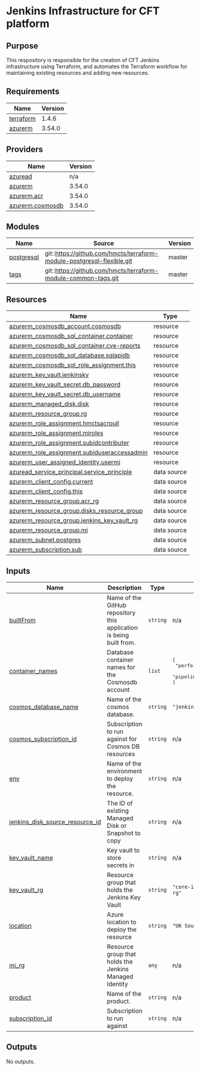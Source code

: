 # Jenkins Infrastructure for CFT platform

## Purpose
This respository is responsible for the creation of CFT Jenkins infrastructure using Terraform, and automates the Terraform workflow for maintaining existing resources and adding new resources.

<!-- BEGIN_TF_DOCS -->
## Requirements

| Name | Version |
|------|---------|
| <a name="requirement_terraform"></a> [terraform](#requirement\_terraform) | 1.4.6 |
| <a name="requirement_azurerm"></a> [azurerm](#requirement\_azurerm) | 3.54.0 |

## Providers

| Name | Version |
|------|---------|
| <a name="provider_azuread"></a> [azuread](#provider\_azuread) | n/a |
| <a name="provider_azurerm"></a> [azurerm](#provider\_azurerm) | 3.54.0 |
| <a name="provider_azurerm.acr"></a> [azurerm.acr](#provider\_azurerm.acr) | 3.54.0 |
| <a name="provider_azurerm.cosmosdb"></a> [azurerm.cosmosdb](#provider\_azurerm.cosmosdb) | 3.54.0 |

## Modules

| Name | Source | Version |
|------|--------|---------|
| <a name="module_postgresql"></a> [postgresql](#module\_postgresql) | git::https://github.com/hmcts/terraform-module-postgresql-flexible.git | master |
| <a name="module_tags"></a> [tags](#module\_tags) | git::https://github.com/hmcts/terraform-module-common-tags.git | master |

## Resources

| Name | Type |
|------|------|
| [azurerm_cosmosdb_account.cosmosdb](https://registry.terraform.io/providers/hashicorp/azurerm/3.54.0/docs/resources/cosmosdb_account) | resource |
| [azurerm_cosmosdb_sql_container.container](https://registry.terraform.io/providers/hashicorp/azurerm/3.54.0/docs/resources/cosmosdb_sql_container) | resource |
| [azurerm_cosmosdb_sql_container.cve-reports](https://registry.terraform.io/providers/hashicorp/azurerm/3.54.0/docs/resources/cosmosdb_sql_container) | resource |
| [azurerm_cosmosdb_sql_database.sqlapidb](https://registry.terraform.io/providers/hashicorp/azurerm/3.54.0/docs/resources/cosmosdb_sql_database) | resource |
| [azurerm_cosmosdb_sql_role_assignment.this](https://registry.terraform.io/providers/hashicorp/azurerm/3.54.0/docs/resources/cosmosdb_sql_role_assignment) | resource |
| [azurerm_key_vault.jenkinskv](https://registry.terraform.io/providers/hashicorp/azurerm/3.54.0/docs/resources/key_vault) | resource |
| [azurerm_key_vault_secret.db_password](https://registry.terraform.io/providers/hashicorp/azurerm/3.54.0/docs/resources/key_vault_secret) | resource |
| [azurerm_key_vault_secret.db_username](https://registry.terraform.io/providers/hashicorp/azurerm/3.54.0/docs/resources/key_vault_secret) | resource |
| [azurerm_managed_disk.disk](https://registry.terraform.io/providers/hashicorp/azurerm/3.54.0/docs/resources/managed_disk) | resource |
| [azurerm_resource_group.rg](https://registry.terraform.io/providers/hashicorp/azurerm/3.54.0/docs/resources/resource_group) | resource |
| [azurerm_role_assignment.hmctsacrpull](https://registry.terraform.io/providers/hashicorp/azurerm/3.54.0/docs/resources/role_assignment) | resource |
| [azurerm_role_assignment.miroles](https://registry.terraform.io/providers/hashicorp/azurerm/3.54.0/docs/resources/role_assignment) | resource |
| [azurerm_role_assignment.subidcontributer](https://registry.terraform.io/providers/hashicorp/azurerm/3.54.0/docs/resources/role_assignment) | resource |
| [azurerm_role_assignment.subiduseraccessadmin](https://registry.terraform.io/providers/hashicorp/azurerm/3.54.0/docs/resources/role_assignment) | resource |
| [azurerm_user_assigned_identity.usermi](https://registry.terraform.io/providers/hashicorp/azurerm/3.54.0/docs/resources/user_assigned_identity) | resource |
| [azuread_service_principal.service_principle](https://registry.terraform.io/providers/hashicorp/azuread/latest/docs/data-sources/service_principal) | data source |
| [azurerm_client_config.current](https://registry.terraform.io/providers/hashicorp/azurerm/3.54.0/docs/data-sources/client_config) | data source |
| [azurerm_client_config.this](https://registry.terraform.io/providers/hashicorp/azurerm/3.54.0/docs/data-sources/client_config) | data source |
| [azurerm_resource_group.acr_rg](https://registry.terraform.io/providers/hashicorp/azurerm/3.54.0/docs/data-sources/resource_group) | data source |
| [azurerm_resource_group.disks_resource_group](https://registry.terraform.io/providers/hashicorp/azurerm/3.54.0/docs/data-sources/resource_group) | data source |
| [azurerm_resource_group.jenkins_key_vault_rg](https://registry.terraform.io/providers/hashicorp/azurerm/3.54.0/docs/data-sources/resource_group) | data source |
| [azurerm_resource_group.mi](https://registry.terraform.io/providers/hashicorp/azurerm/3.54.0/docs/data-sources/resource_group) | data source |
| [azurerm_subnet.postgres](https://registry.terraform.io/providers/hashicorp/azurerm/3.54.0/docs/data-sources/subnet) | data source |
| [azurerm_subscription.sub](https://registry.terraform.io/providers/hashicorp/azurerm/3.54.0/docs/data-sources/subscription) | data source |

## Inputs

| Name | Description | Type | Default | Required |
|------|-------------|------|---------|:--------:|
| <a name="input_builtFrom"></a> [builtFrom](#input\_builtFrom) | Name of the GitHub repository this application is being built from. | `string` | n/a | yes |
| <a name="input_container_names"></a> [container\_names](#input\_container\_names) | Database container names for the Cosmosdb account | `list` | <pre>[<br>  "performance-metrics",<br>  "pipeline-metrics"<br>]</pre> | no |
| <a name="input_cosmos_database_name"></a> [cosmos\_database\_name](#input\_cosmos\_database\_name) | Name of the cosmos database. | `string` | `"jenkins"` | no |
| <a name="input_cosmos_subscription_id"></a> [cosmos\_subscription\_id](#input\_cosmos\_subscription\_id) | Subscription to run against for Cosmos DB resources | `string` | n/a | yes |
| <a name="input_env"></a> [env](#input\_env) | Name of the environment to deploy the resource. | `string` | n/a | yes |
| <a name="input_jenkins_disk_source_resource_id"></a> [jenkins\_disk\_source\_resource\_id](#input\_jenkins\_disk\_source\_resource\_id) | The ID of existing Managed Disk or Snapshot to copy | `string` | n/a | yes |
| <a name="input_key_vault_name"></a> [key\_vault\_name](#input\_key\_vault\_name) | Key vault to store secrets in | `string` | n/a | yes |
| <a name="input_key_vault_rg"></a> [key\_vault\_rg](#input\_key\_vault\_rg) | Resource group that holds the Jenkins Key Vault | `string` | `"core-infra-intsvc-rg"` | no |
| <a name="input_location"></a> [location](#input\_location) | Azure location to deploy the resource | `string` | `"UK South"` | no |
| <a name="input_mi_rg"></a> [mi\_rg](#input\_mi\_rg) | Resource group that holds the Jenkins Managed Identity | `any` | n/a | yes |
| <a name="input_product"></a> [product](#input\_product) | Name of the product. | `string` | n/a | yes |
| <a name="input_subscription_id"></a> [subscription\_id](#input\_subscription\_id) | Subscription to run against | `string` | n/a | yes |

## Outputs

No outputs.
<!-- END_TF_DOCS -->